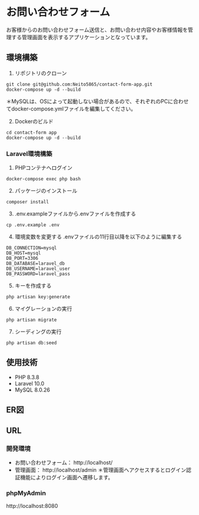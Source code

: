 # お問い合わせフォーム
お客様からのお問い合わせフォーム送信と、お問い合わせ内容やお客様情報を管理する管理画面を表示するアプリケーションとなっています。

## 環境構築
1. リポジトリのクローン
```
git clone git@github.com:Neito5865/contact-form-app.git
docker-compose up -d --build
```
＊MySQLは、OSによって起動しない場合があるので、それぞれのPCに合わせてdocker-compose.ymlファイルを編集してください。

2. Dockerのビルド
```
cd contact-form app
docker-compose up -d --build
```

### Laravel環境構築
1. PHPコンテナへログイン
```
docker-compose exec php bash
```

2. パッケージのインストール
```
composer install
```

3. .env.exampleファイルから.envファイルを作成する
```
cp .env.example .env
```

4. 環境変数を変更する
.envファイルの11行目以降を以下のように編集する
```
DB_CONNECTION=mysql
DB_HOST=mysql
DB_PORT=3306
DB_DATABASE=laravel_db
DB_USERNAME=laravel_user
DB_PASSWORD=laravel_pass
```

5. キーを作成する
```
php artisan key:generate
```

6. マイグレーションの実行
```
php artisan migrate
```

7. シーディングの実行
```
php artisan db:seed
```

## 使用技術
- PHP 8.3.8
- Laravel 10.0
- MySQL 8.0.26

## ER図

## URL
### 開発環境
- お問い合わせフォーム： http://localhost/
- 管理画面： http://localhost/admin
＊管理画面へアクセスするとログイン認証機能によりログイン画面へ遷移します。

### phpMyAdmin
http://localhost:8080
